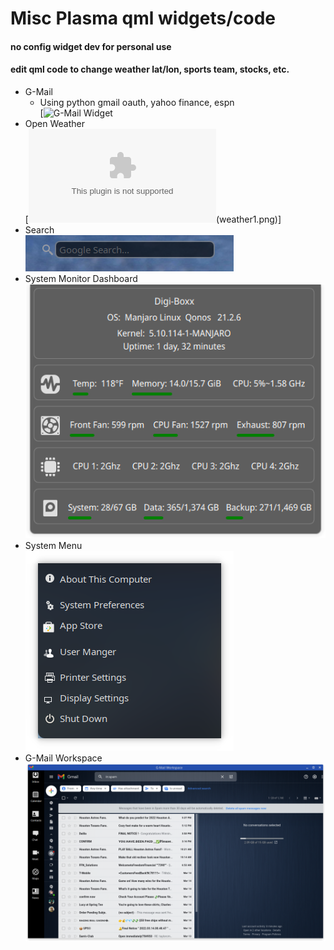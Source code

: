 # Misc Plasma qml widgets/code
#### no config widget dev for personal use <br>
#### edit qml code to change weather lat/lon, sports team, stocks, etc. <br>

* G-Mail <br>
  * Using python gmail oauth, yahoo finance, espn <br>
[![G-Mail Widget](https://github.com/txhammer68/qml/blob/master/G-Mail.zip(gmail.png)])
* Open Weather <br>
[![Weather](https://github.com/txhammer68/qml/blob/master/OpenWeather.zip)(weather1.png)]
* Search <br>
[![Search Widget](search.png)](https://github.com/txhammer68/qml/blob/master/org.kde.search.zip)
* System Monitor Dashboard <br>
 [![System dashboard](dashboard.png)](https://github.com/txhammer68/qml/blob/master/SystemDashboard.zip)
* System Menu <br>
 [![System menu](system-menu.png)](https://github.com/txhammer68/qml/blob/master/system-menu.zip)
* G-Mail Workspace <br>
 [![G-Mail Workspace](Screenshot_gmail.png)](https://github.com/txhammer68/qml/blob/master/gmail/gmail.zip)
